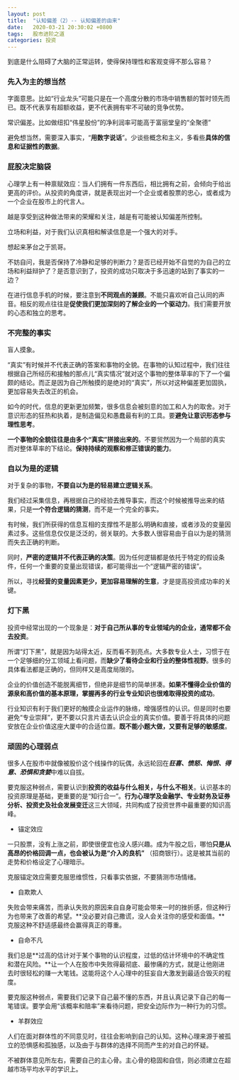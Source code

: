 ```yaml
---
layout: post
title:  "认知偏差（2）-- 认知偏差的由来"
date:   2020-03-21 20:30:02 +0800
tags:   股市进阶之道
categories: 投资
---
```


到底是什么阻碍了大脑的正常运转，使得保持理性和客观变得不那么容易？

### 先入为主的想当然

字面意思。比如“行业龙头”可能只是在一个高度分散的市场中销售额的暂时领先而已。既不代表享有超额收益，更不代表拥有牢不可破的竞争优势。

常识偏差。比如做纽扣“伟星股份”的净利润率可能高于富丽堂皇的“全聚德”

避免想当然，需要深入事实，“**用数字说话**”。少谈些概念和主义，多看些**具体的信息和证据性的数据**。

### 屁股决定脑袋

心理学上有一种禀赋效应：当人们拥有一件东西后，相比拥有之前，会倾向于给出更高的评价。从投资的角度讲，就是表现出对一个企业或者股票的忠心，或者成为一个企业在股市上的代言人。

越是享受到这种做法带来的荣耀和关注，越是有可能被认知偏差所控制。

立场和利益，对于我们认识真相和解读信息是一个强大的对手。

想起来茅台之于凯哥。

不妨自问，我是否保持了冷静和足够的判断力？是否已经开始不自觉的为自己的立场和利益辩护了？是否意识到了，投资的成功只取决于多迅速的站到了事实的一边？

在进行信息手机的时候，要注意到**不同观点的兼顾**。不能只喜欢听自己认同的声音。相反的观点往往是**促使我们更加深刻的了解企业的一个驱动力**。我们需要开放的心态和独立的思考。

### 不完整的事实

盲人摸象。

“真实”有时候并不代表正确的答案和事物的全貌。在事物的认知过程中，我们往往根据自己所经历和接触的那点儿“真实情况”就对这个事物的整体草率的下了一个偏颇的结论。而正是因为自己所触摸的是绝对的“真实”，所以对这种偏差更加固执，更加容易失去改正的机会。

如今的时代，信息的更新更加频繁，很多信息会被刻意的加工和人为的取舍。对于意识形态的狂热和执着，是制造偏见和愚蠢最有利的工具。要**避免让意识形态参与理性思考**。

**一个事物的全貌往往是由多个“真实”拼接出来的**。不要贸然因为一个局部的真实而对整体草率的下结论。**保持持续的观察和修正错误的能力**。

### 自以为是的逻辑

对于复杂的事物，**不要自以为是的轻易建立逻辑关系**。

我们经过采集信息，再根据自己的经验去推导事实，而这个时候被推导出来的结果，只是**一个符合逻辑的猜测**，而不是一个完全的事实。

有时候，我们所获得的信息互相的支撑性不是那么明确和直接，或者涉及的变量因素过多。这些信息仅仅是泛泛的，弱关联的。大多数人很容易由于自以为是的猜测而失去正确的判断。

同时，**严密的逻辑并不代表正确的决策**。因为任何逻辑都是依托于特定的假设条件，任何一个重要的变量出现错误，都可能得出一个“逻辑严密的错误”。

所以，寻找**经营的变量因素更少，更加容易理解的生意**，才是提高投资成功率的关键。

### 灯下黑

投资中经常出现的一个现象是：**对于自己所从事的专业领域内的企业，通常都不会去投资**。

所谓“灯下黑”，就是因为站得太近，反而看不到亮点。大多数专业人士，习惯于在一个足够细的分工领域上看问题，而**缺少了看待企业和行业的整体性视野**。很多的具体看法都是正确的，但同样又是高度局限的。

企业的价值创造不能脱离细节，但绝非是细节的简单拼凑。**如果不懂得企业价值的源泉和高价值的基本原理，掌握再多的行业专业知识也很难取得投资的成功**。

行业知识有利于我们更好的触摸企业运作的脉络，增强感性的认识。但是同时也要避免“专业崇拜”，更不要以只言片语去认识企业的真实价值。要善于将具体的问题安放在企业价值这座大厦中的合适位置。**既不能小题大做，又要有足够的敏感度**。

### 顽固的心理弱点

很多人在股市中就像被股价这个线操作的玩偶，永远轮回在***狂喜、愤怒、悔恨、得意、恐惧和贪婪***中难以自拔。

要克服这种弱点，需要认识到**投资的收益与什么相关，与什么不相关**。认识基本的投资原理是基础，更重要的是“知行合一”。**行为心理学及金融学、专业财务及证券分析、投资史及社会发展变迁**这三大领域，共同构成了投资世界中最重要的知识高峰。

+ 锚定效应

一只股票，没有上涨之前，即使很便宜也没人感兴趣。成为牛股之后，哪怕**只是从高昂的价格回调一点，也会被认为是“介入的良机”** （招商银行）。这是被其当前的走势和价格设定了心理暗示。

克服锚定效应需要克服思维惯性，只看事实依据，不要猜测市场情绪。

+ 自欺欺人

失败会带来痛苦，而承认失败的原因来自自身可能会带来一时的挫折感，但这种行为也带来了改善的希望。**没必要对自己撒谎，没人会关注你的感受和面值。**克服这种不舒适感最终会赢得真正的尊重。

+ 自命不凡

我们总是**过高的估计对于某个事物的认识程度，过低的估计环境中的不确定性和潜在风险。**让一个人在股市中失败得最彻底、最惨痛的方式，就是让他刚进去时很轻松的赚一大笔钱。这能将这个人心理中的狂妄自大激发到最适合毁灭的程度。

要克服这种弱点，需要我们记录下自己最不懂的东西，并且认真记录下自己的每一笔错误。要学会用“该概率和赔率”来看待问题，把安全边际作为一种行为的习惯。

+ 羊群效应

人们在面对群体性的不同意见时，往往会影响到自己的认知。这种心理来源于被孤立的恐惧感和孤独感，以及由于与群体的选择不同而产生的对自己的怀疑。

不被群体意见所左右，需要自己的主心骨。主心骨的稳固和自信，则必须建立在超越市场平均水平的学识上。